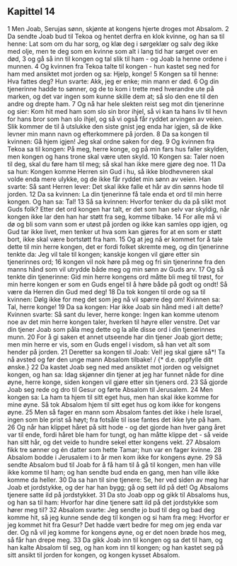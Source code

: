 ## Kapittel 14

1 Men Joab, Serujas sønn, skjønte at kongens hjerte droges mot Absalom.
2 Da sendte Joab bud til Tekoa og hentet derfra en klok kvinne, og han sa til henne: Lat som om du har sorg, og klæ deg i sørgeklær og salv deg ikke med olje, men te deg som en kvinne som alt i lang tid har sørget over en død,
3 og gå så inn til kongen og tal slik til ham - og Joab la henne ordene i munnen.
4 Og kvinnen fra Tekoa talte til kongen - hun kastet seg ned for ham med ansiktet mot jorden og sa: Hjelp, konge!
5 Kongen sa til henne: Hva fattes deg? Hun svarte: Akk, jeg er enke; min mann er død.
6 Og din tjenerinne hadde to sønner, og de to kom i trette med hverandre ute på marken, og det var ingen som kunne skille dem at; så slo den ene til den andre og drepte ham.
7 Og nå har hele slekten reist seg mot din tjenerinne og sier: Kom hit med ham som slo sin bror ihjel, så vi kan ta hans liv til hevn for hans bror som han slo ihjel, og så vi også får ryddet arvingen av veien. Slik kommer de til å utslukke den siste gnist jeg enda har igjen, så de ikke levner min mann navn og efterkommere på jorden.
8 Da sa kongen til kvinnen: Gå hjem igjen! Jeg skal ordne saken for deg.
9 Og kvinnen fra Tekoa sa til kongen: På meg, herre konge, og på min fars hus faller skylden, men kongen og hans trone skal være uten skyld.
10 Kongen sa: Taler noen til deg, skal du føre ham til meg; så skal han ikke mere gjøre deg noe.
11 Da sa hun: Kongen komme Herren sin Gud i hu, så ikke blodhevneren skal volde enda mere ulykke, og de ikke får ryddet min sønn av veien. Han svarte: Så sant Herren lever: Det skal ikke falle et hår av din sønns hode til jorden.
12 Da sa kvinnen: La din tjenerinne få tale enda et ord til min herre kongen. Og han sa: Tal!
13 Så sa kvinnen: Hvorfor tenker du da på slikt mot Guds folk? Etter det ord kongen har talt, er det som han selv var skyldig, når kongen ikke lar den han har støtt fra seg, komme tilbake.
14 For alle må vi dø og bli som vann som er utøst på jorden og ikke kan samles opp igjen, og Gud tar ikke livet, men tenker ut hva som kan gjøres for at en som er støtt bort, ikke skal være bortstøtt fra ham.
15 Og at jeg nå er kommet for å tale dette til min herre kongen, det er fordi folket skremte meg, og din tjenerinne tenkte da: Jeg vil tale til kongen; kanskje kongen vil gjøre etter sin tjenerinnes ord;
16 kongen vil nok høre på meg og fri sin tjenerinne fra den manns hånd som vil utrydde både meg og min sønn av Guds arv.
17 Og så tenkte din tjenerinne: Gid min herre kongens ord måtte bli meg til trøst, for min herre kongen er som en Guds engel til å høre både på godt og ondt! Så være da Herren din Gud med deg!
18 Da tok kongen til orde og sa til kvinnen: Dølg ikke for meg det som jeg nå vil spørre deg om! Kvinnen sa: Tal, herre konge!
19 Da sa kongen: Har ikke Joab sin hånd med i alt dette? Kvinnen svarte: Så sant du lever, herre konge: Ingen kan komme utenom noe av det min herre kongen taler, hverken til høyre eller venstre. Det var din tjener Joab som påla meg dette og la alle disse ord i din tjenerinnes munn.
20 For å gi saken et annet utseende har din tjener Joab gjort dette; men min herre er vis, som en Guds engel i visdom, så han vet alt som hender på jorden.
21 Deretter sa kongen til Joab: Vel! jeg skal gjøre så*! Ta nå avsted og før den unge mann Absalom tilbake! / {* d.e. oppfylle ditt ønske.}
22 Da kastet Joab seg ned med ansiktet mot jorden og velsignet kongen, og han sa: Idag skjønner din tjener at jeg har funnet nåde for dine øyne, herre konge, siden kongen vil gjøre etter sin tjeners ord.
23 Så gjorde Joab seg rede og dro til Gesur og førte Absalom til Jerusalem.
24 Men kongen sa: La ham ta hjem til sitt eget hus, men han skal ikke komme for mine øyne. Så tok Absalom hjem til sitt eget hus og kom ikke for kongens øyne.
25 Men så fager en mann som Absalom fantes det ikke i hele Israel, ingen som ble prist så høyt; fra fotsåle til isse fantes det ikke lyte på ham.
26 Og når han klippet håret på sitt hode - og det gjorde han hver gang året var til ende, fordi håret ble ham for tungt, og han måtte klippe det - så veide han sitt hår, og det veide to hundre sekel etter kongens vekt.
27 Absalom fikk tre sønner og én datter som hette Tamar; hun var en fager kvinne.
28 Absalom bodde i Jerusalem i to år men kom ikke for kongens øyne.
29 Så sendte Absalom bud til Joab for å få ham til å gå til kongen, men han ville ikke komme til ham; og han sendte bud enda en gang, men han ville ikke komme da heller.
30 Da sa han til sine tjenere: Se, her ved siden av meg har Joab et jordstykke, og der har han bygg; gå og sett ild på det! Og Absaloms tjenere satte ild på jordstykket.
31 Da sto Joab opp og gikk til Absaloms hus, og han sa til ham: Hvorfor har dine tjenere satt ild på det jordstykke som hører meg til?
32 Absalom svarte: Jeg sendte jo bud til deg og bad deg komme hit, så jeg kunne sende deg til kongen og si ham fra meg: Hvorfor er jeg kommet hit fra Gesur? Det hadde vært bedre for meg om jeg enda var der. Og nå vil jeg komme for kongens øyne, og er det noen brøde hos meg, så får han drepe meg.
33 Da gikk Joab inn til kongen og sa det til ham, og han kalte Absalom til seg, og han kom inn til kongen; og han kastet seg på sitt ansikt til jorden for kongen, og kongen kysset Absalom.
